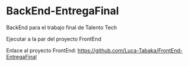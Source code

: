 ﻿# BackEnd-EntregaFinal

BackEnd para el trabajo final de Talento Tech

Ejecutar a la par del proyecto FrontEnd

Enlace al proyecto FrontEnd: https://github.com/Luca-Tabaka/FrontEnd-EntregaFinal
